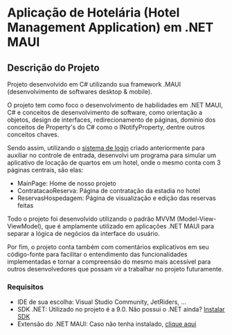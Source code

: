 # Aplicação de Hotelária (Hotel Management Application) em .NET MAUI

## Descrição do Projeto

 Projeto desenvolvido em C# utilizando sua framework .MAUI (desenvolvimento de softwares desktop & mobile).

 O projeto tem como foco o desenvolvimento de habilidades em .NET MAUI, C# e conceitos de desenvolvimento de software, como orientação a objetos, design de interfaces, redirecionamento de páginas, domínio dos conceitos de Property's do C# como o INotifyProperty, dentre outros conceitos chaves.

 Sendo assim, utilizando o <a href="https://github.com/DaviPedrosaOficial/MauiAppLogin">sistema de login</a> criado anteriormente para auxiliar no controle de entrada, desenvolvi um programa para simular um aplicativo de locação de quartos em um hotel, onde o mesmo conta com 3 páginas centrais, são elas:

 <ul>
	<li>MainPage: Home de nosso projeto</li>
	<li>ContratacaoReserva: Página de contratação da estadia no hotel</li>
	<li>ReservasHospedagem: Página de visualização e edição das reservas feitas</li>
 </ul>

 Todo o projeto foi desenvolvido utilizando o padrão MVVM (Model-View-ViewModel), que é amplamente utilizado em aplicações .NET MAUI para separar a lógica de negócios da interface do usuário.

 Por fim, o projeto conta também com comentários explicativos em seu código-fonte para facilitar o entendimento das funcionalidades implementadas e tornar a compreensão do mesmo mais acessível para outros desenvolvedores que possam vir a trabalhar no projeto futuramente.

 ### Requisitos

 <ul>
   <li>IDE de sua escolha: Visual Studio Community, JetRiders, ...</li>
   <li>SDK .NET: Utilizado no projeto é a 9.0. Nâo possui o .NET ainda? <a href="https://learn.microsoft.com/pt-br/dotnet/maui/get-started/installation?view=net-maui-9.0&tabs=visual-studio"     target="blank">Instalar SDK</a></li>
   <li>Extensão do .NET MAUI: Caso não tenha instalado, <a href="https://learn.microsoft.com/pt-br/dotnet/maui/get-started/installation?view=net-maui-9.0&tabs=visual-studio" target="blank">clique aqui</a></li>
 </ul>
